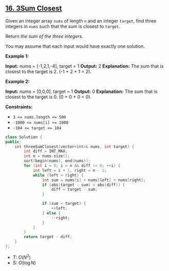 ## [16\. 3Sum Closest](https://leetcode.com/problems/3sum-closest/)

Given an integer array `nums` of length `n` and an integer `target`, find three integers in `nums` such that the sum is closest to `target`.

Return _the sum of the three integers_.

You may assume that each input would have exactly one solution.

**Example 1:**

**Input:** nums = \[-1,2,1,-4\], target = 1
**Output:** 2
**Explanation:** The sum that is closest to the target is 2. (-1 + 2 + 1 = 2).

**Example 2:**

**Input:** nums = \[0,0,0\], target = 1
**Output:** 0
**Explanation:** The sum that is closest to the target is 0. (0 + 0 + 0 = 0).

**Constraints:**

- `3 <= nums.length <= 500`
- `-1000 <= nums[i] <= 1000`
- `-104 <= target <= 104`

```cpp
class Solution {
public:
    int threeSumClosest(vector<int>& nums, int target) {
        int diff = INT_MAX;
        int n = nums.size();
        sort(begin(nums), end(nums));
        for (int i = 0; i < n && diff != 0; ++i) {
            int left = i + 1, right = n - 1;
            while (left < right) {
                int sum = nums[i] + nums[left] + nums[right];
                if (abs(target - sum) < abs(diff)) {
                    diff = target - sum;
                }

                if (sum < target) {
                    ++left;
                } else {
                    --right;
                }
            }
        }
        return target - diff;
    }
};
```

- T: $O(N^2)$
- S: $O(\log N)$
